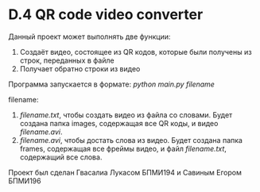 # D.4 QR code video converter

Данный проект может выполнять две функции:
1) Создаёт видео, состоящее из QR кодов, которые были получены из строк, переданных в файле
2) Получает обратно строки из видео

Программа запускается в формате: *python main.py filename*

filename:
1) *filename.txt*, чтобы создать видео из файла со словами. Будет создана папка images, содержащая все QR коды, и видео *filename.avi*.
2) *filename.avi*, чтобы достать слова из видео. Будет создана папка frames, содержащая все фреймы видео, и файл *filename.txt*, содержащий все слова.

Проект был сделан Гвасалиа Лукасом БПМИ194 и Савиным Егором БПМИ196
